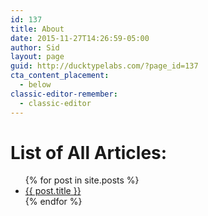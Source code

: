 ```yaml
---
id: 137
title: About
date: 2015-11-27T14:26:59-05:00
author: Sid
layout: page
guid: http://ducktypelabs.com/?page_id=137
cta_content_placement:
  - below
classic-editor-remember:
  - classic-editor
---
```


# List of All Articles:

<ul>
  {% for post in site.posts %}
    <li>
      <a href="{{ post.url }}">{{ post.title }}</a>
    </li>
  {% endfor %}
</ul>
